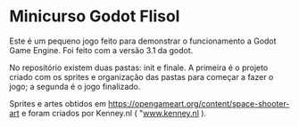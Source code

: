 # Minicurso Godot Flisol

Este é um pequeno jogo feito para demonstrar o funcionamento a Godot Game Engine.
Foi feito com a versão 3.1 da godot.

No repositório existem duas pastas: init e finale. A primeira é o projeto criado com os sprites e organização das pastas para começar a fazer
o jogo; a segunda é o jogo finalizado.

Sprites e artes obtidos em https://opengameart.org/content/space-shooter-art
e foram criados por Kenney.nl ( "www.kenney.nl ).
